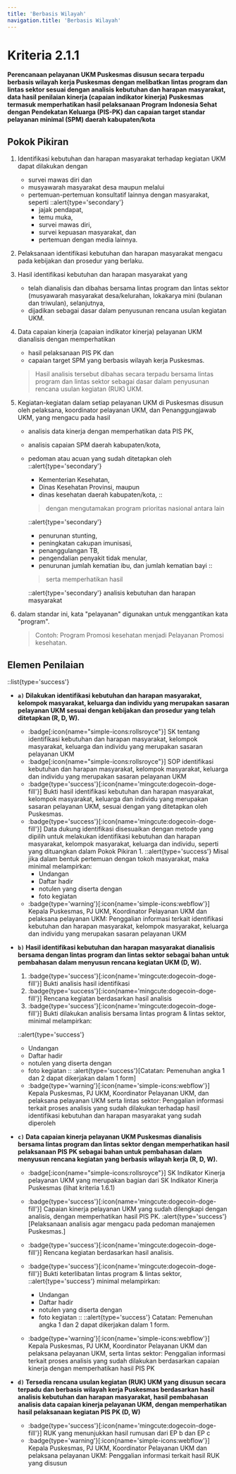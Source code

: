 ```yaml
---
title: 'Berbasis Wilayah'
navigation.title: 'Berbasis Wilayah'
---
```


# Kriteria 2.1.1 
**Perencanaan pelayanan UKM Puskesmas disusun secara terpadu berbasis wilayah kerja Puskesmas dengan melibatkan lintas program dan lintas sektor sesuai dengan analisis kebutuhan dan harapan masyarakat, data hasil penilaian kinerja (capaian indikator kinerja) Puskesmas termasuk memperhatikan hasil pelaksanaan Program Indonesia Sehat dengan Pendekatan Keluarga (PIS-PK) dan capaian target standar pelayanan minimal (SPM) daerah kabupaten/kota** 

## Pokok Pikiran 

1. Identifikasi kebutuhan dan harapan masyarakat terhadap kegiatan UKM dapat dilakukan dengan 
   - survei mawas diri dan 
   - musyawarah masyarakat  desa  maupun melalui 
   - pertemuan-pertemuan konsultatif lainnya dengan masyarakat, seperti 
     ::alert{type='secondary'}
     - jajak pendapat, 
     - temu muka, 
     - survei mawas diri, 
     - survei kepuasan masyarakat, dan 
     - pertemuan dengan media lainnya. 

2. Pelaksanaan identifikasi kebutuhan dan harapan masyarakat mengacu pada kebijakan dan prosedur yang berlaku. 

3. Hasil identifikasi kebutuhan dan harapan masyarakat yang 
   - telah dianalisis dan dibahas bersama lintas program dan lintas sektor (musyawarah masyarakat desa/kelurahan, lokakarya mini (bulanan dan triwulan), selanjutnya, 
   - dijadikan sebagai dasar dalam penyusunan rencana usulan kegiatan UKM. 

4. Data capaian kinerja (capaian indikator kinerja) pelayanan UKM dianalisis dengan memperhatikan 
   - hasil pelaksanaan PIS PK dan 
   - capaian target SPM yang berbasis wilayah kerja Puskesmas. 

    > Hasil analisis tersebut dibahas secara terpadu bersama lintas program dan lintas sektor sebagai dasar dalam penyusunan rencana usulan kegiatan (RUK) UKM. 

5. Kegiatan-kegiatan dalam setiap pelayanan UKM di Puskesmas disusun oleh pelaksana, koordinator pelayanan UKM, dan Penanggungjawab UKM, yang mengacu pada hasil 
   - analisis data kinerja dengan memperhatikan data PIS PK, 
   - analisis capaian SPM daerah kabupaten/kota, 
   - pedoman atau acuan yang sudah ditetapkan oleh 
     ::alert{type='secondary'}
     - Kementerian Kesehatan, 
     - Dinas Kesehatan Provinsi, maupun 
     - dinas kesehatan daerah kabupaten/kota, 
     ::
     > dengan mengutamakan program prioritas nasional antara lain 
     
     ::alert{type='secondary'}
     - penurunan stunting, 
     - peningkatan cakupan imunisasi, 
     - penanggulangan TB, 
     - pengendalian penyakit tidak menular, 
     - penurunan jumlah kematian ibu, dan jumlah kematian bayi 
     ::
     > serta memperhatikan hasil 
     
     ::alert{type='secondary'}
     analisis kebutuhan dan harapan masyarakat 

6. dalam standar ini, kata "pelayanan" digunakan untuk menggantikan kata "program". 
   > Contoh: Program Promosi kesehatan menjadi Pelayanan Promosi kesehatan. 

## Elemen Penilaian 

::list{type='success'}

- **`a)` Dilakukan identifikasi kebutuhan dan harapan masyarakat, kelompok masyarakat, keluarga dan individu yang merupakan sasaran pelayanan UKM sesuai dengan kebijakan dan prosedur yang telah ditetapkan (R, D, W).**

    - :badge[:icon{name="simple-icons:rollsroyce"}] SK tentang identifikasi kebutuhan dan harapan masyarakat, kelompok masyarakat, keluarga dan individu yang merupakan sasaran pelayanan UKM 
    - :badge[:icon{name="simple-icons:rollsroyce"}] SOP identifikasi kebutuhan dan harapan masyarakat, kelompok masyarakat, keluarga dan individu yang merupakan sasaran pelayanan UKM 
    - :badge{type='success'}[:icon{name='mingcute:dogecoin-doge-fill'}] Bukti hasil identifikasi kebutuhan dan harapan masyarakat, kelompok masyarakat, keluarga dan individu yang merupakan sasaran pelayanan UKM, sesuai dengan yang ditetapkan oleh Puskesmas. 
    - :badge{type='success'}[:icon{name='mingcute:dogecoin-doge-fill'}] Data dukung identifikasi disesuaikan dengan metode yang dipilih untuk melakukan identifikasi kebutuhan dan harapan masyarakat, kelompok masyarakat, keluarga dan individu, seperti yang dituangkan dalam Pokok Pikiran 1. 
      ::alert{type='success'}
      Misal jika dalam bentuk pertemuan dengan tokoh masyarakat, maka minimal melampirkan: 
        -  Undangan 
        -  Daftar hadir 
        -  notulen yang diserta dengan 
        -  foto kegiatan
    - :badge{type='warning'}[:icon{name='simple-icons:webflow'}] Kepala Puskesmas, PJ UKM, Koordinator Pelayanan UKM dan pelaksana pelayanan UKM: Penggalian informasi terkait identifikasi kebutuhan dan harapan masyarakat, kelompok masyarakat, keluarga dan individu yang merupakan sasaran pelayanan UKM 

- **`b)` Hasil identifikasi kebutuhan dan harapan masyarakat dianalisis bersama dengan lintas program dan lintas sektor sebagai bahan untuk pembahasan dalam menyusun rencana kegiatan UKM (D, W).**

  1. :badge{type='success'}[:icon{name='mingcute:dogecoin-doge-fill'}] Bukti analisis hasil identifikasi 
  2. :badge{type='success'}[:icon{name='mingcute:dogecoin-doge-fill'}] Rencana kegiatan berdasarkan hasil analisis 
  3. :badge{type='success'}[:icon{name='mingcute:dogecoin-doge-fill'}] Bukti dilakukan analisis bersama lintas program & lintas sektor, minimal melampirkan: 
    
    ::alert{type='success'}   
    - Undangan 
    - Daftar hadir 
    - notulen yang diserta dengan 
    - foto kegiatan 
    ::
    :alert{type='success'}[Catatan: Pemenuhan angka 1 dan 2 dapat dikerjakan dalam 1 form] 
  - :badge{type='warning'}[:icon{name='simple-icons:webflow'}] Kepala Puskesmas, PJ UKM, Koordinator Pelayanan UKM, dan pelaksana pelayanan UKM serta lintas sektor: Penggalian informasi terkait proses analisis yang sudah dilakukan terhadap hasil identifikasi kebutuhan dan harapan masyarakat yang sudah diperoleh

- **`c)` Data capaian kinerja pelayanan UKM Puskesmas dianalisis bersama lintas program dan lintas sektor dengan memperhatikan hasil pelaksanaan PIS PK sebagai bahan untuk pembahasan dalam menyusun rencana kegiatan yang berbasis wilayah kerja (R, D, W).**  

  - :badge[:icon{name="simple-icons:rollsroyce"}] SK Indikator Kinerja pelayanan UKM yang merupakan bagian dari SK Indikator Kinerja Puskesmas (lihat kriteria 1.6.1) 
  - :badge{type='success'}[:icon{name='mingcute:dogecoin-doge-fill'}] Capaian kinerja pelayanan UKM yang sudah dilengkapi dengan analisis, dengan memperhatikan hasil PIS PK. 
    :alert{type='success'}[Pelaksanaan analisis agar mengacu pada pedoman manajemen Puskesmas.] 
  - :badge{type='success'}[:icon{name='mingcute:dogecoin-doge-fill'}] Rencana kegiatan berdasarkan hasil analisis. 
  - :badge{type='success'}[:icon{name='mingcute:dogecoin-doge-fill'}] Bukti keterlibatan lintas program & lintas sektor, 
    ::alert{type='success'}
    minimal melampirkan:  
    - Undangan 
    - Daftar hadir 
    - notulen yang diserta dengan 
    - foto kegiatan 
    ::
    ::alert{type='success'}
    Catatan: 
    Pemenuhan angka 1 dan 2 dapat dikerjakan dalam 1 form.
    
  - :badge{type='warning'}[:icon{name='simple-icons:webflow'}] Kepala Puskesmas, PJ UKM, Koordinator Pelayanan UKM dan pelaksana pelayanan UKM, serta lintas sektor: Penggalian informasi terkait proses analisis yang sudah dilakukan berdasarkan capaian kinerja dengan memperhatikan hasil PIS PK  

- **`d)` Tersedia rencana usulan kegiatan (RUK) UKM yang disusun secara terpadu dan berbasis wilayah kerja Puskesmas berdasarkan hasil analisis kebutuhan dan harapan masyarakat, hasil pembahasan analisis data capaian kinerja pelayanan UKM, dengan memperhatikan hasil pelaksanaan kegiatan PIS PK (D, W)**

  - :badge{type='success'}[:icon{name='mingcute:dogecoin-doge-fill'}] RUK yang menunjukkan hasil rumusan dari EP b dan EP c 
  - :badge{type='warning'}[:icon{name='simple-icons:webflow'}] Kepala Puskesmas, PJ UKM, Koordinator Pelayanan UKM dan pelaksana pelayanan UKM: Penggalian informasi terkait hasil RUK yang disusun 
 